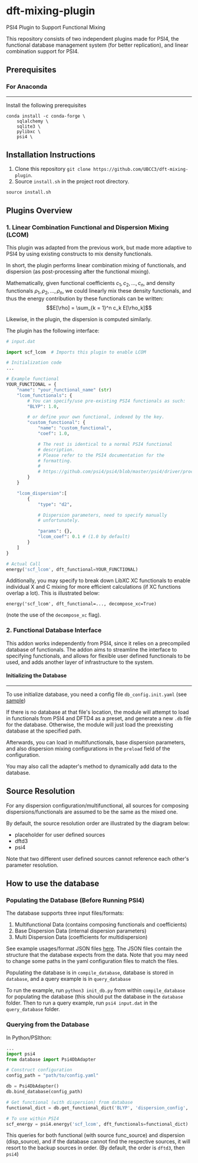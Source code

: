 # dft-mixing-plugin
PSI4 Plugin to Support Functional Mixing

This repository consists of two independent plugins made for PSI4, the functional database management system (for better replication), and linear combination support for PSI4.

## Prerequisites
### For Anaconda
------
Install the following prerequisites
```
conda install -c conda-forge \
    sqlalchemy \
    sqlite3 \
    pylibxc \
    psi4 \
```

## Installation Instructions
1. Clone this repository `git clone https://github.com/UBCC3/dft-mixing-plugin`.
2. Source `install.sh` in the project root directory. 
```
source install.sh
```


## Plugins Overview

### 1. Linear Combination Functional and Dispersion Mixing (LCOM)

This plugin was adapted from the previous work, but made more adaptive to PSI4 by using existing constructs to mix density functionals.

In short, the plugin performs linear combination mixing of functionals, and dispersion (as post-processing after the functional mixing). 

Mathematically, given functional coefficients $c_1, c_2, ..., c_n$, and density functionals $\rho_1, \rho_2, ..., \rho_n$, we could linearly mix these density functionals, and thus the energy contribution by these functionals can be written:
$$E[\rho] = \sum_{k = 1}^n c_k E[\rho_k]$$

Likewise, in the plugin, the dispersion is computed similarly.

The plugin has the following interface:
```python
# input.dat

import scf_lcom  # Imports this plugin to enable LCOM

# Initialization code
...

# Example functional
YOUR_FUNCTIONAL = {
    "name": "your_functional_name" (str)
    "lcom_functionals": {
        # You can specify/use pre-existing PSI4 functionals as such:
        "BLYP": 1.0,

        # or define your own functional, indexed by the key.
        "custom_functional": {
            "name": "custom_functional",
            "coef": 1.0,

            # The rest is identical to a normal PSI4 functional
            # description.
            # Please refer to the PSI4 documentation for the
            # formatting.
            #
            # https://github.com/psi4/psi4/blob/master/psi4/driver/procrouting/dft/dft_builder.py
        } 
    }

    "lcom_dispersion":[
        {    
            "type": "d2",

            # Dispersion parameters, need to specify manually
            # unfortunately.

            "params": {}, 
            "lcom_coef": 0.1 # (1.0 by default)
        }
    ]
}

# Actual Call
energy('scf_lcom', dft_functional=YOUR_FUNCTIONAL)
```

Additionally, you may specify to break down LibXC XC functionals to enable individual X and C mixing for more efficient calculations (if XC functions overlap a lot). This is illustrated below:

```
energy('scf_lcom', dft_functional=..., decompose_xc=True)
```
(note the use of the `decompose_xc` flag).

### 2. Functional Database Interface

This addon works independently from PSI4, since it relies on a precompiled database of functionals. The addon aims to streamline the interface to specifying functionals, and allows for flexible user defined functionals to be used, and adds another layer of infrastructure to the system. 

#### Initializing the Database
---

To use initialize database, you need a config file `db_config.init.yaml` (see [sample](./example_usage/compile_database/db_init_config.init.yaml))

If there is no database at that file's location, the module will attempt to load in functionals from PSI4 and DFTD4 as a preset, and generate a new `.db` file for the database. Otherwise, the module
will just load the preexisting database at the specified path.

Afterwards, you can load in multifunctionals, base dispersion parameters, and also dispersion mixing configurations in the `preload` field of the configuration.

You may also call the adapter's method to dynamically
add data to the database.

Source Resolution
---
For any dispersion configuration/multifunctional, all sources
for composing dispersions/functionals are assumed to be the same 
as the mixed one.

By default, the source resolution order are illustrated by the diagram below:
- placeholder for user defined sources
- dftd3
- psi4 

Note that two different user defined sources cannot reference each other's parameter resolution.

How to use the database
---

### Populating the Database (Before Running PSI4)
The database supports three input files/formats:
1. Multifunctional Data (contains composing functionals and coefficients)
2. Base Dispersion Data (internal dispersion parameters)
3. Multi Dispersion Data (coefficients for multidispersion)

See example usages/format JSON files [here](../example_usage). The JSON files contain the structure
that the database expects from the data. Note that you may need to change some paths in the 
yaml configuration files to match the files. 

Populating the database is in `compile_database`,
database is stored in `database`, and a query
example is in `query_database`

To run the example, run `python3 init_db.py` from within `compile_database`  for populating the database (this should put the database
in the `database` folder. Then to run a query example, run `psi4 input.dat` in the `query_database` folder.

### Querying from the Database

In Python/PSIthon:
```python
...
import psi4
from database import Psi4DbAdapter

# Construct configuration
config_path = "path/to/config.yaml"

db = Psi4DbAdapter()
db.bind_database(config_path)

# Get functional (with dispersion) from database
functional_dict = db.get_functional_dict('BLYP', 'dispersion_config', 'func_source', 'disp_source')

# To use within PSI4
scf_energy = psi4.energy('scf_lcom', dft_functionals=functional_dict)
```
This queries for both functional (with source func_source) and dispersion (disp_source), and if the database
cannot find the respective sources, it will resort to the backup sources in order.
(By default, the order is `dftd3`, then `psi4`)







